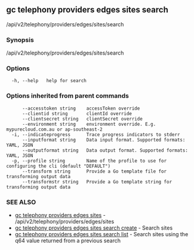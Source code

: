 ## gc telephony providers edges sites search

/api/v2/telephony/providers/edges/sites/search

### Synopsis

/api/v2/telephony/providers/edges/sites/search

### Options

```
  -h, --help   help for search
```

### Options inherited from parent commands

```
      --accesstoken string    accessToken override
      --clientid string       clientId override
      --clientsecret string   clientSecret override
      --environment string    environment override. E.g. mypurecloud.com.au or ap-southeast-2
  -i, --indicateprogress      Trace progress indicators to stderr
      --inputformat string    Data input format. Supported formats: YAML, JSON
      --outputformat string   Data output format. Supported formats: YAML, JSON
  -p, --profile string        Name of the profile to use for configuring the cli (default "DEFAULT")
      --transform string      Provide a Go template file for transforming output data
      --transformstr string   Provide a Go template string for transforming output data
```

### SEE ALSO

* [gc telephony providers edges sites](gc_telephony_providers_edges_sites.html)	 - /api/v2/telephony/providers/edges/sites
* [gc telephony providers edges sites search create](gc_telephony_providers_edges_sites_search_create.html)	 - Search sites
* [gc telephony providers edges sites search list](gc_telephony_providers_edges_sites_search_list.html)	 - Search sites using the q64 value returned from a previous search


